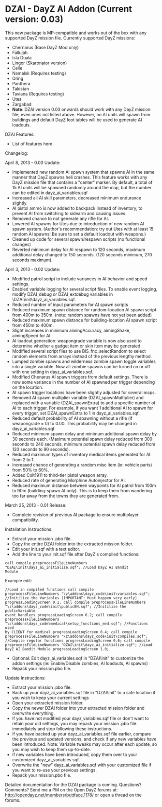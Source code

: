 DZAI - DayZ AI Addon (Current version: 0.03)
============


This new package is MP-compatible and works out of the box with any supported DayZ mission file. Currently supported DayZ missions:
- Chernarus (Base DayZ Mod only)
- Fallujah
- Isla Duala
- Lingor (Skaronator version)
- Celle
- Namalsk (Requires testing)
- Oring
- Panthera
- Takistan
- Taviana (Requires testing)
- Utes
- Zargabad
- <b>Note</b>: DZAI version 0.03 onwards should work with any DayZ mission file, even ones not listed above. However, no AI units will spawn from buildings and default DayZ loot tables will be used to generate AI loadouts.

DZAI Features:
- List of features here.


Changelog:

April 8, 2013 - 0.03 Update:
- Implemented new random AI spawn system that spawns AI in the same manner that DayZ spawns heli crashes. This feature works with any DayZ mission file that contains a "center" marker. By default, a total of 15 AI units will be spawned randomly around the map, but the number can be edited in dayz_ai_variables.sqf
- Increased all AI skill parameters, decreased minimum endurance slightly.
- AI pistol ammo is now added to backpack instead of inventory, to prevent AI from switching to sidearm and causing issues.
- Removed chance to not generate any rifle for AI.
- Lowered AI spawns for Utes due to introduction of new random AI spawn system. (Author's recommendation: try out Utes with at least 15 random AI spawns! Be sure to set a default loadout with weapons.)
- Cleaned up code for several spawn/respawn scripts (no functional changes)
- Reverted minimum delay for AI respawn to 120 seconds, maximum additional delay changed to 150 seconds. (120 seconds minimum, 270 seconds maximum).

April 3, 2013 - 0.02 Update:
- Modified patrol script to include variances in AI behavior and speed settings.
- Enabled variable logging for several script files. To enable event logging, modify DZAI_debug or DZAI_extdebug variables in \DZAI\init\dayz_ai_variables.sqf.
- Reduced number of input parameters for AI spawn scripts
- Reduced maximum spawn distance for random-location AI spawn script from 400m to 350m. (note: random spawns have not yet been added)
- Reduced maximum spawn distance for building-location AI spawn script from 450m to 400m.
- Slight increases in minimum aimingAccuracy, aimingShake, aimingSpeed for AI.
- AI loadout generation: weapongrade variable is now also used to determine whether a gadget item or skin item may be generated.
- Modified several script files to use BIS_fnc_selectRandom to select random elements from arrays instead of the previous lengthy method.
- Lumped zombie spawns and wilderness zombie spawn toggle variables into a single variable. Now all zombie spawns can be turned on or off with one setting in dayz_ai_variables.sqf.
- Modified Chenarus AI spawn triggers from default settings. There is now some variance in the number of AI spawned per trigger depending on the location.
- AI spawn trigger locations have been slightly adjusted for several maps.
- Removed AI spawn multiplier variable (DZAI_spawnMultiplier) and replaced with a variable (DZAI_spawnExtra) to add a specific number of AI to each trigger. For example, if you want 1 additional AI to spawn for every trigger, set DZAI_spawnExtra to 1 in dayz_ai_variables.sqf.
- Reduced default probability of AI spawning without a rifle (if weapongrade = 0) to 0.00. This probability may be changed in dayz_ai_variables.sqf.
- Reduced minimum spawn delay and minimum additional spawn delay by 30 seconds each. (Maximum potential spawn delay reduced from 300 seconds to 240 seconds, minimum potential spawn delay reduced from 120 seconds to 90 seconds).
- Reduced maximum types of inventory medical items generated for AI from 2 to 1.
- Increased chance of generating a random misc item (ie: vehicle parts) from 50% to 60%.
- Added Colt1911 to third-tier pistol weapon array.
- Reduced rate of generating Morphine Autoinjector for AI.
- Reduced maximum distance between waypoints for AI patrol from 100m to 90m (building-spawn AI only). This is to keep them from wandering too far away from the towns they are generated from.

March 25, 2013 - 0.01 Release:
- Complete revision of previous AI package to ensure multiplayer compatibility.

Installation Instructions:
- Extract your mission .pbo file.
- Copy the entire DZAI folder into the extracted mission folder.
- Edit your init.sqf with a text editor.
- Add the line to your init.sqf file after DayZ's compiled functions: 

<code>call compile preprocessFileLineNumbers "DZAI\init\dayz_ai_initialize.sqf";				//Load DayZ AI Bandit Module</code>

Example edit:

<code>//Load in compiled functions
call compile preprocessFileLineNumbers "\z\addons\dayz_code\init\variables.sqf";				//Initilize the Variables (IMPORTANT: Must happen very early)
progressLoadingScreen 0.1;
call compile preprocessFileLineNumbers "\z\addons\dayz_code\init\publicEH.sqf";				//Initilize the publicVariable event handlers
progressLoadingScreen 0.2;
call compile preprocessFileLineNumbers "\z\addons\dayz_code\medical\setup_functions_med.sqf";	//Functions used by CLIENT for medical
progressLoadingScreen 0.4;
call compile preprocessFileLineNumbers "\z\addons\dayz_code\init\compiles.sqf";				//Compile regular functions
progressLoadingScreen 0.6;
call compile preprocessFileLineNumbers "DZAI\init\dayz_ai_initialize.sqf";				//Load DayZ AI Bandit Module
progressLoadingScreen 1.0;</code>

- Optional: Edit dayz_ai_variables.sqf in "DZAI\init" to customize the addon settings (ie: Enable/Disable zombies, AI loadouts, AI spawns)
- Repack your mission.pbo file.

Update Instructions:
- Extract your mission .pbo file.
- Back up your dayz_ai_variables.sqf file in "DZAI\init" to a safe location if you wish to keep your current settings
- Open your extracted mission folder.
- Copy the newer DZAI folder into your extracted mission folder and overwrite everything.
- If you have not modified your dayz_variables.sqf file or don't want to retain your old settings, you may repack your mission .pbo file immediately and stop following these instructions.
- If you have backed up your dayz_ai_variables.sqf file earlier, compare the previous and updated versions, and check if any new variables have been introduced. Note: Variable tweaks may occur after each update, so you may wish to keep them up-to-date.
- If new variables have been introduced, copy them over to your customized dayz_ai_variables.sqf.
- Overwrite the "new" dayz_ai_variables.sqf with your customized file if you want to re-use your previous settings.
- Repack your mission.pbo file.

Detailed documentation for the DZAI package is coming. Questions? Comments? Send me a PM on the Open DayZ forums at: http://opendayz.net/members/buttface.1178/ or open a thread on the forums.